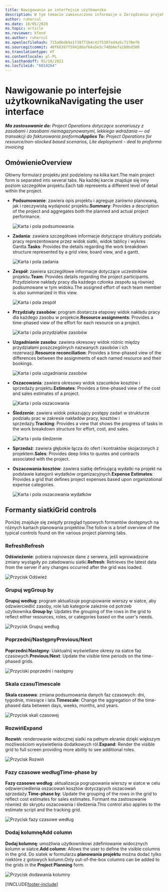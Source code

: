 ```yaml
---
title: Nawigowanie po interfejsie użytkownika
description: W tym temacie zamieszczono informacje o Zarządzaniu projektem w Dynamics 365 Project operations.
author: ruhercul
ms.date: 10/05/2020
ms.topic: article
ms.reviewer: kfend
ms.author: ruhercul
ms.openlocfilehash: 715a8bdb9a1f38f71b4c42f5307ed4a5c7170ef6
ms.sourcegitcommit: 40f68387f594180af64a5e5c748b6efa188bd300
ms.translationtype: HT
ms.contentlocale: pl-PL
ms.lasthandoff: 05/10/2021
ms.locfileid: "6014264"
---
```

# <a name="navigating-the-user-interface"></a><span data-ttu-id="80845-103">Nawigowanie po interfejsie użytkownika</span><span class="sxs-lookup"><span data-stu-id="80845-103">Navigating the user interface</span></span>

<span data-ttu-id="80845-104">_**Ma zastosowanie do:** Project Operations dotyczące scenariuszy z zasobami i zasobami niemagazynowanymi, lekkiego wdrażania — od transakcji do fakturowania proforma_</span><span class="sxs-lookup"><span data-stu-id="80845-104">_**Applies To:** Project Operations for resource/non-stocked based scenarios, Lite deployment - deal to proforma invoicing_</span></span>

## <a name="overview"></a><span data-ttu-id="80845-105">Omówienie</span><span class="sxs-lookup"><span data-stu-id="80845-105">Overview</span></span>

<span data-ttu-id="80845-106">Główny formularz projektu jest podzielony na kilka kart.</span><span class="sxs-lookup"><span data-stu-id="80845-106">The main project form is separated into several tabs.</span></span> <span data-ttu-id="80845-107">Na każdej karcie znajduje się inny poziom szczegółów projektu.</span><span class="sxs-lookup"><span data-stu-id="80845-107">Each tab represents a different level of detail within the project.</span></span>

- <span data-ttu-id="80845-108">**Podsumowanie**: zawiera opis projektu i agreguje zarówno planowaną, jak i rzeczywistą wydajność projektu.</span><span class="sxs-lookup"><span data-stu-id="80845-108">**Summary**: Provides a description of the project and aggregates both the planned and actual project performance.</span></span>

    ![Karta i pola podsumowania](media/navigation7.png)

- <span data-ttu-id="80845-110">**Zadania**: zawiera szczegółowe informacje dotyczące struktury podziału pracy reprezentowane przez widok siatki, widok tablicy i wykres Gantta.</span><span class="sxs-lookup"><span data-stu-id="80845-110">**Tasks**: Provides the details regarding the work breakdown structure represented by a grid view, board view, and a gantt.</span></span>

    ![Karta i pola zadania](media/navigation8.png)

- <span data-ttu-id="80845-112">**Zespół**: zawiera szczegółowe informacje dotyczące uczestników projektu.</span><span class="sxs-lookup"><span data-stu-id="80845-112">**Team**: Provides details regarding the project participants.</span></span> <span data-ttu-id="80845-113">Przydzielone nakłady pracy dla każdego członka zespołu są również podsumowane w tym widoku.</span><span class="sxs-lookup"><span data-stu-id="80845-113">The assigned effort of each team member is also summarized in this view.</span></span>

    ![Karta i pola zespół](media/navigation9.png)

- <span data-ttu-id="80845-115">**Przydziały zasobów**: program dostarcza etapowy widok nakładu pracy dla każdego zasobu w projekcie.</span><span class="sxs-lookup"><span data-stu-id="80845-115">**Resource assignments**: Provides a time-phased view of the effort for each resource on a project.</span></span>

    ![Karta i pola przydziałów zasobów](media/navigation10.png)

- <span data-ttu-id="80845-117">**Uzgadnianie zasobu**: zawiera okresowy widok różnic między przydziałami poszczególnych nazwanych zasobów i ich rezerwacji.</span><span class="sxs-lookup"><span data-stu-id="80845-117">**Resource reconciliation**: Provides a time-phased view of the differences between the assignments of each named resource and their bookings.</span></span>

    ![Karta i pola uzgadniania zasobów](media/navigation11.png)

- <span data-ttu-id="80845-119">**Oszacowania**: zawiera okresowy widok szacunków kosztów i sprzedaży projektu.</span><span class="sxs-lookup"><span data-stu-id="80845-119">**Estimates**: Provides a time-phased view of the cost and sales estimates of a project.</span></span>

    ![Karta i pola oszacowania](media/navigation12.png)

- <span data-ttu-id="80845-121">**Śledzenie**: zawiera widok pokazujący postępy zadań w strukturze podziału prac w zakresie nakładów pracy, kosztów i sprzedaży.</span><span class="sxs-lookup"><span data-stu-id="80845-121">**Tracking**: Provides a view that shows the progress of tasks in the work breakdown structure for effort, cost, and sales.</span></span>

    ![Karta i pola śledzenie](media/navigation13.png)

- <span data-ttu-id="80845-123">**Sprzedaż**: zawiera głębokie łącza do ofert i kontraktów skojarzonych z projektem.</span><span class="sxs-lookup"><span data-stu-id="80845-123">**Sales**: Provides deep links to quotes and contracts associated with the project.</span></span>

- <span data-ttu-id="80845-124">**Oszacowania kosztów**: zawiera siatkę definiującą wydatki na projekt na podstawie kategorii wydatków organizacyjnych.</span><span class="sxs-lookup"><span data-stu-id="80845-124">**Expense Estimates**: Provides a grid that defines project expenses based upon organizational expense categories.</span></span>

    ![Karta i pola oszacowania wydatków](media/navigation14.png)

## <a name="grid-controls"></a><span data-ttu-id="80845-126">Formanty siatki</span><span class="sxs-lookup"><span data-stu-id="80845-126">Grid controls</span></span>

<span data-ttu-id="80845-127">Poniżej znajduje się zwięzły przegląd typowych formantów dostępnych na różnych kartach planowania projektów.</span><span class="sxs-lookup"><span data-stu-id="80845-127">The follow is a brief overview of the typical controls found on the various project planning tabs.</span></span>

### <a name="refresh"></a><span data-ttu-id="80845-128">Refresh</span><span class="sxs-lookup"><span data-stu-id="80845-128">Refresh</span></span>

<span data-ttu-id="80845-129">**Odświeżenie**: pobiera najnowsze dane z serwera, jeśli wprowadzone zmiany wystąpiły po załadowaniu siatki.</span><span class="sxs-lookup"><span data-stu-id="80845-129">**Refresh**: Retrieves the latest data from the server if any changes occurred after the grid was loaded.</span></span>

![Przycisk Odśwież](media/navigation7.png)

### <a name="group-by"></a><span data-ttu-id="80845-131">Grupuj wg</span><span class="sxs-lookup"><span data-stu-id="80845-131">Group by</span></span>

<span data-ttu-id="80845-132">**Grupuj według**: program aktualizuje pogrupowanie wierszy w siatce, aby odzwierciedlić zasoby, role lub kategorie zależnie od potrzeb użytkownika.</span><span class="sxs-lookup"><span data-stu-id="80845-132">**Group by**: Updates the grouping of the rows in the grid to reflect either resources, roles, or categories based on the user's needs.</span></span>

![Przycisk Grupuj według](media/navigation6.png)

### <a name="previousnext"></a><span data-ttu-id="80845-134">Poprzedni/Następny</span><span class="sxs-lookup"><span data-stu-id="80845-134">Previous/Next</span></span>

<span data-ttu-id="80845-135">**Poprzedni**/**Następny**: Uaktualnij wyświetlane okresy na siatce faz czasowych.</span><span class="sxs-lookup"><span data-stu-id="80845-135">**Previous**/**Next**: Update the visible time periods on the time-phased grids.</span></span>

![Przyciski poprzedni i następny](media/navigation2.png)

### <a name="timescale"></a><span data-ttu-id="80845-137">Skala czasu</span><span class="sxs-lookup"><span data-stu-id="80845-137">Timescale</span></span>

<span data-ttu-id="80845-138">**Skala czasowa**: zmiana podsumowania danych faz czasowych: dni, tygodnie, miesiące i lata.</span><span class="sxs-lookup"><span data-stu-id="80845-138">**Timescale**: Change the aggregation of the time-phased data between days, weeks, months, and years.</span></span>

![Przycisk skali czasowej](media/navigation3.png)

### <a name="expand"></a><span data-ttu-id="80845-140">Rozwiń</span><span class="sxs-lookup"><span data-stu-id="80845-140">Expand</span></span>

<span data-ttu-id="80845-141">**Rozwiń**: renderowanie widocznej siatki na pełnym ekranie dzięki większym możliwościom wyświetlenia dodatkowych ról.</span><span class="sxs-lookup"><span data-stu-id="80845-141">**Expand**: Render the visible grid to full screen providing more ability to see additional roles.</span></span>

![Przycisk Rozwiń](media/navigation4.png)

### <a name="time-phase-by"></a><span data-ttu-id="80845-143">Fazy czasowe według</span><span class="sxs-lookup"><span data-stu-id="80845-143">Time-phase by</span></span>

<span data-ttu-id="80845-144">**Fazy czasowe według**: aktualizacja pogrupowania wierszy w siatce w celu odzwierciedlenia oszacowań kosztów dotyczących oszacowań sprzedaży.</span><span class="sxs-lookup"><span data-stu-id="80845-144">**Time-phase by**: Update the grouping of the rows in the grid to reflect cost estimates for sales estimates.</span></span> <span data-ttu-id="80845-145">Formant ma zastosowanie również do skryptu oszacowania i śledzenia.</span><span class="sxs-lookup"><span data-stu-id="80845-145">This control also applies to the estimate script and the tracking grid.</span></span>

![Przycisk fazy czasowe według](media/navigation0.png)

### <a name="add-column"></a><span data-ttu-id="80845-147">Dodaj kolumnę</span><span class="sxs-lookup"><span data-stu-id="80845-147">Add column</span></span>

<span data-ttu-id="80845-148">**Dodaj kolumnę**: umożliwia użytkownikowi zdefiniowanie widocznych kolumn w siatce.</span><span class="sxs-lookup"><span data-stu-id="80845-148">**Add column**: Allows the user to define the visible columns in the grid.</span></span> <span data-ttu-id="80845-149">Do siatek w formularzu **planowania projektu** można dodać tylko niektóre z gotowych kolumn.</span><span class="sxs-lookup"><span data-stu-id="80845-149">Only out-of-the-box columns can be added to the grids in the **Project Planning** form.</span></span>

![Przycisk dodawania kolumny](media/navigation5.png)


[!INCLUDE[footer-include](../includes/footer-banner.md)]